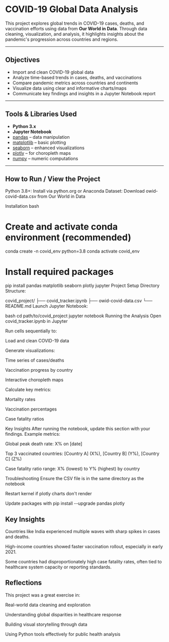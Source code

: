 #  COVID-19 Global Data Analysis

This project explores global trends in COVID-19 cases, deaths, and vaccination efforts using data from **Our World in Data**. Through data cleaning, visualization, and analysis, it highlights insights about the pandemic's progression across countries and regions.

---

## Objectives

- Import and clean COVID-19 global data
- Analyze time-based trends in cases, deaths, and vaccinations
- Compare pandemic metrics across countries and continents
- Visualize data using clear and informative charts/maps
- Communicate key findings and insights in a Jupyter Notebook report

---

## Tools & Libraries Used

- **Python 3.x**
- **Jupyter Notebook**
- [pandas](https://pandas.pydata.org/) – data manipulation
- [matplotlib](https://matplotlib.org/) – basic plotting
- [seaborn](https://seaborn.pydata.org/) – enhanced visualizations
- [plotly](https://plotly.com/python/)  – for choropleth maps
- [numpy](https://numpy.org/) – numeric computations

---

## How to Run / View the Project
Python 3.8+: Install via python.org or Anaconda
Dataset: Download owid-covid-data.csv from Our World in Data

Installation
bash
# Create and activate conda environment (recommended)
conda create -n covid_env python=3.8
conda activate covid_env

# Install required packages
pip install pandas matplotlib seaborn plotly jupyter
Project Setup
Directory Structure:

covid_project/
├── covid_tracker.ipynb
├── owid-covid-data.csv
└── README.md
Launch Jupyter Notebook:

bash
cd path/to/covid_project
jupyter notebook
Running the Analysis
Open covid_tracker.ipynb in Jupyter

Run cells sequentially to:

Load and clean COVID-19 data

Generate visualizations:

Time series of cases/deaths

Vaccination progress by country

Interactive choropleth maps

Calculate key metrics:

Mortality rates

Vaccination percentages

Case fatality ratios

Key Insights
After running the notebook, update this section with your findings. Example metrics:

Global peak death rate: X% on [date]

Top 3 vaccinated countries: [Country A] (X%), [Country B] (Y%), [Country C] (Z%)

Case fatality ratio range: X% (lowest) to Y% (highest) by country

Troubleshooting
Ensure the CSV file is in the same directory as the notebook

Restart kernel if plotly charts don't render

Update packages with pip install --upgrade pandas plotly

## Key Insights
Countries like India experienced multiple waves with sharp spikes in cases and deaths.

High-income countries showed faster vaccination rollout, especially in early 2021.

Some countries had disproportionately high case fatality rates, often tied to healthcare system capacity or reporting standards.

## Reflections
This project was a great exercise in:

Real-world data cleaning and exploration

Understanding global disparities in healthcare response

Building visual storytelling through data

Using Python tools effectively for public health analysis

